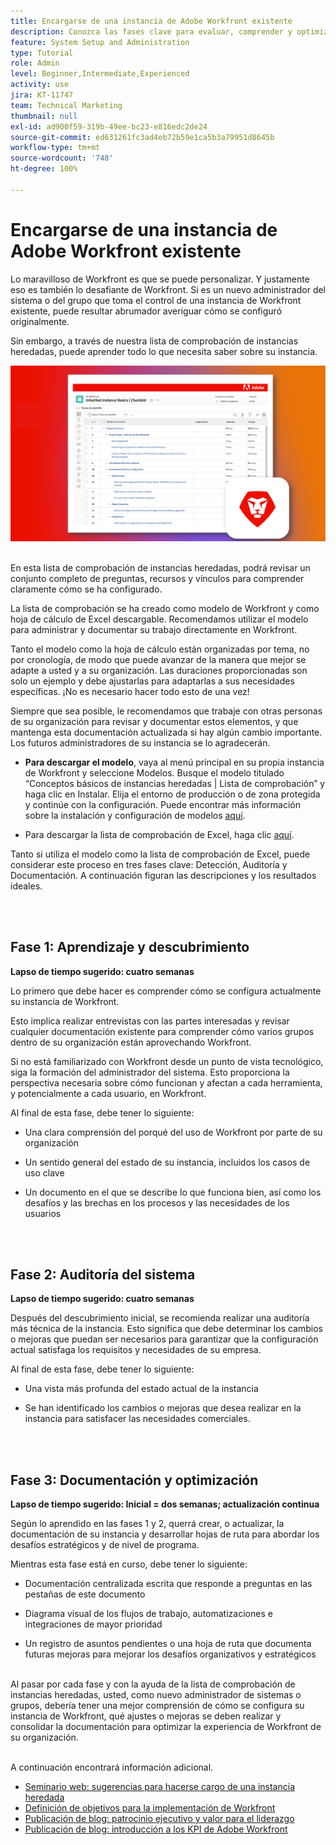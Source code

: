 ```yaml
---
title: Encargarse de una instancia de Adobe Workfront existente
description: Conozca las fases clave para evaluar, comprender y optimizar su instancia de Workfront como un nuevo administrador de sistemas o grupos.
feature: System Setup and Administration
type: Tutorial
role: Admin
level: Beginner,Intermediate,Experienced
activity: use
jira: KT-11747
team: Technical Marketing
thumbnail: null
exl-id: ad900f59-319b-49ee-bc23-e816edc2de24
source-git-commit: ed631261fc3ad4eb72b59e1ca5b3a79951d8645b
workflow-type: tm+mt
source-wordcount: '748'
ht-degree: 100%

---
```


# Encargarse de una instancia de Adobe Workfront existente

Lo maravilloso de Workfront es que se puede personalizar. Y justamente eso es también lo desafiante de Workfront. Si es un nuevo administrador del sistema o del grupo que toma el control de una instancia de Workfront existente, puede resultar abrumador averiguar cómo se configuró originalmente.

Sin embargo, a través de nuestra lista de comprobación de instancias heredadas, puede aprender todo lo que necesita saber sobre su instancia.

![Imagen de lista de comprobación de instancias heredadas](assets/wf-inherited-instance-image.png)
<br></br>

En esta lista de comprobación de instancias heredadas, podrá revisar un conjunto completo de preguntas, recursos y vínculos para comprender claramente cómo se ha configurado.

La lista de comprobación se ha creado como modelo de Workfront y como hoja de cálculo de Excel descargable. Recomendamos utilizar el modelo para administrar y documentar su trabajo directamente en Workfront.

Tanto el modelo como la hoja de cálculo están organizadas por tema, no por cronología, de modo que puede avanzar de la manera que mejor se adapte a usted y a su organización. Las duraciones proporcionadas son solo un ejemplo y debe ajustarlas para adaptarlas a sus necesidades específicas. ¡No es necesario hacer todo esto de una vez!

Siempre que sea posible, le recomendamos que trabaje con otras personas de su organización para revisar y documentar estos elementos, y que mantenga esta documentación actualizada si hay algún cambio importante. Los futuros administradores de su instancia se lo agradecerán.

* <b>Para descargar el modelo</b>, vaya al menú principal en su propia instancia de Workfront y seleccione Modelos. Busque el modelo titulado “Conceptos básicos de instancias heredadas | Lista de comprobación” y haga clic en Instalar. Elija el entorno de producción o de zona protegida y continúe con la configuración. Puede encontrar más información sobre la instalación y configuración de modelos [aquí](https://experienceleague.adobe.com/docs/workfront/using/administration-and-setup/blueprints/blueprints-install.html?lang=es).

* <b></b>Para descargar la lista de comprobación de Excel, haga clic [aquí](assets/adobe-workfront-system-admin-playbook-inherited-instance.xlsx).

Tanto si utiliza el modelo como la lista de comprobación de Excel, puede considerar este proceso en tres fases clave: Detección, Auditoría y Documentación. A continuación figuran las descripciones y los resultados ideales.

<br>
</br>

## Fase 1: Aprendizaje y descubrimiento

<b>Lapso de tiempo sugerido: cuatro semanas</b>

Lo primero que debe hacer es comprender cómo se configura actualmente su instancia de Workfront.

Esto implica realizar entrevistas con las partes interesadas y revisar cualquier documentación existente para comprender cómo varios grupos dentro de su organización están aprovechando Workfront.

Si no está familiarizado con Workfront desde un punto de vista tecnológico, siga la formación del administrador del sistema. Esto proporciona la perspectiva necesaria sobre cómo funcionan y afectan a cada herramienta, y potencialmente a cada usuario, en Workfront.

Al final de esta fase, debe tener lo siguiente:

* Una clara comprensión del porqué del uso de Workfront por parte de su organización

* Un sentido general del estado de su instancia, incluidos los casos de uso clave

* Un documento en el que se describe lo que funciona bien, así como los desafíos y las brechas en los procesos y las necesidades de los usuarios
<br>
</br>

## Fase 2: Auditoría del sistema

<b>Lapso de tiempo sugerido: cuatro semanas </b>

Después del descubrimiento inicial, se recomienda realizar una auditoría más técnica de la instancia. Esto significa que debe determinar los cambios o mejoras que puedan ser necesarios para garantizar que la configuración actual satisfaga los requisitos y necesidades de su empresa.

Al final de esta fase, debe tener lo siguiente:

* Una vista más profunda del estado actual de la instancia

* Se han identificado los cambios o mejoras que desea realizar en la instancia para satisfacer las necesidades comerciales.
<br>
</br>

## Fase 3: Documentación y optimización

<b>Lapso de tiempo sugerido: Inicial = dos semanas; actualización continua </b>

Según lo aprendido en las fases 1 y 2, querrá crear, o actualizar, la documentación de su instancia y desarrollar hojas de ruta para abordar los desafíos estratégicos y de nivel de programa.

Mientras esta fase está en curso, debe tener lo siguiente:

* Documentación centralizada escrita que responde a preguntas en las pestañas de este documento

* Diagrama visual de los flujos de trabajo, automatizaciones e integraciones de mayor prioridad

* Un registro de asuntos pendientes o una hoja de ruta que documenta futuras mejoras para mejorar los desafíos organizativos y estratégicos

<br>
Al pasar por cada fase y con la ayuda de la lista de comprobación de instancias heredadas, usted, como nuevo administrador de sistemas o grupos, debería tener una mejor comprensión de cómo se configura su instancia de Workfront, qué ajustes o mejoras se deben realizar y consolidar la documentación para optimizar la experiencia de Workfront de su organización.

<br>
</br>

A continuación encontrará información adicional.
* [Seminario web: sugerencias para hacerse cargo de una instancia heredada](https://experienceleaguecommunities.adobe.com/t5/workfront-discussions/webinar-system-admin-essentials-tips-for-taking-over-an-existing/td-p/571873?profile.language=es)
* [Definición de objetivos para la implementación de Workfront](https://experienceleague.adobe.com/docs/workfront/using/administration-and-setup/get-started-administration/define-wf-goals-objectives.html?lang=es)
* [Publicación de blog: patrocinio ejecutivo y valor para el liderazgo](https://experienceleaguecommunities.adobe.com/t5/workfront-blogs/customer-success-tips-executive-sponsorship-and-value-to/ba-p/518353?profile.language=es)
* [Publicación de blog: introducción a los KPI de Adobe Workfront](https://experienceleaguecommunities.adobe.com/t5/workfront-blogs/kpi-dashboards-in-the-new-workfront-experience-introduction-to/ba-p/549001?profile.language=es)
